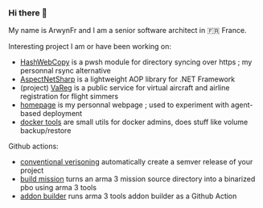 ### Hi there 👋

My name is ArwynFr and I am a senior software architect in 🇫🇷 France.

Interesting project I am or have been working on:
* [HashWebCopy](https://github.com/ArwynFr/HashWebCopy) is a pwsh module for directory syncing over https ; my personnal rsync alternative
* [AspectNetSharp](https://github.com/ArwynFr/AspectNetSharp) is a lightweight AOP library for .NET Framework
* (project) [VaReg](https://github.com/ArwynFr/virtual-aircraft-registration) is a public service for virtual aircraft and airline registration for flight simmers
* [homepage](https://github.com/ArwynFr/homepage) is my personnal webpage ; used to experiment with agent-based deployment
* [docker tools](https://github.com/ArwynFr/docker-tools) are small utils for docker admins, does stuff like volume backup/restore

Github actions:
* [conventional verisoning](https://github.com/ArwynFr/actions-conventional-versioning) automatically create a semver release of your project
* [build mission](https://github.com/team-gsri/actions-build-mission) turns an arma 3 mission source directory into a binarized pbo using arma 3 tools
* [addon builder](https://github.com/team-gsri/actions-addon-builder) runs arma 3 tools addon builder as a Github Action
